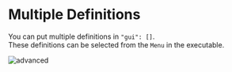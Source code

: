 # Multiple Definitions

You can put multiple definitions in `"gui": []`.  
These definitions can be selected from the `Menu` in the executable.  

![advanced](https://github.com/matyalatte/tuw/assets/69258547/956be42e-6931-4b71-ae3c-180103a93714)  
